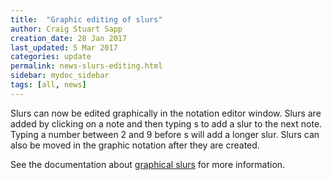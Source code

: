 ```yaml
---
title:  "Graphic editing of slurs"
author: Craig Stuart Sapp
creation_date: 28 Jan 2017
last_updated: 5 Mar 2017
categories: update
permalink: news-slurs-editing.html
sidebar: mydoc_sidebar
tags: [all, news]
---
```


Slurs can now be edited graphically in the notation editor window.
Slurs are added by clicking on a note and then typing
<span class="keypress">s</span> to add a slur to the next note.
Typing a number between <span class="keypress">2</span> and 
<span class="keypress">9</span> before
<span class="keypress">s</span> will add a longer slur.
Slurs can also be moved in the graphic notation after they are created.

See the documentation about [graphical slurs](/graphical/slurs) for more
information.
